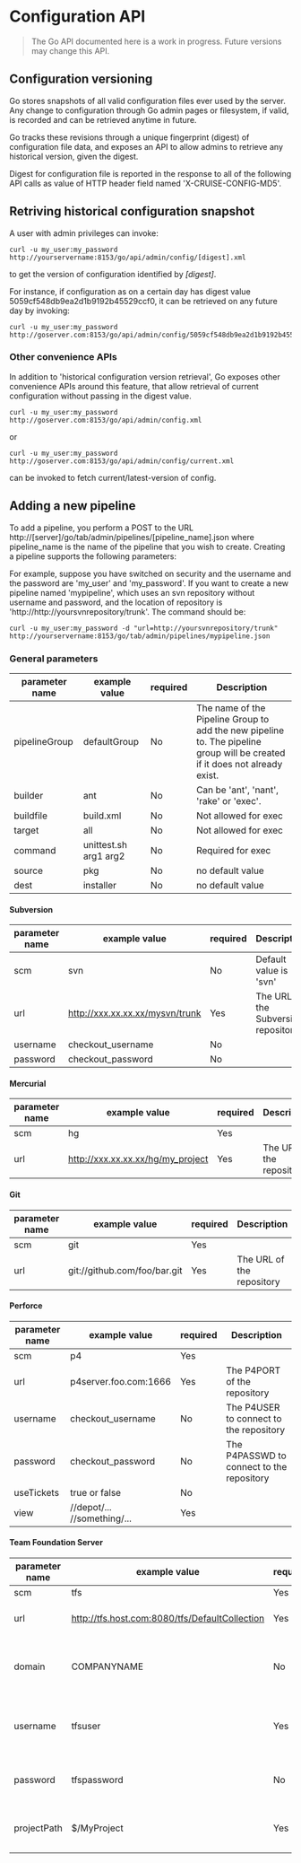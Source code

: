 # Configuration API

> The Go API documented here is a work in progress. Future versions may change this API.

## Configuration versioning

Go stores snapshots of all valid configuration files ever used by the server. Any change to configuration through Go admin pages or filesystem, if valid, is recorded and can be retrieved anytime in future.

Go tracks these revisions through a unique fingerprint (digest) of configuration file data, and exposes an API to allow admins to retrieve any historical version, given the digest.

Digest for configuration file is reported in the response to all of the following API calls as value of HTTP header field named 'X-CRUISE-CONFIG-MD5'.

## Retriving historical configuration snapshot

A user with admin privileges can invoke:

```
curl -u my_user:my_password http://yourservername:8153/go/api/admin/config/[digest].xml
```

to get the version of configuration identified by *[digest]*.

For instance, if configuration as on a certain day has digest value 5059cf548db9ea2d1b9192b45529ccf0, it can be retrieved on any future day by invoking:

```
curl -u my_user:my_password http://goserver.com:8153/go/api/admin/config/5059cf548db9ea2d1b9192b45529ccf0.xml
```

### Other convenience APIs

In addition to 'historical configuration version retrieval', Go exposes other convenience APIs around this feature, that allow retrieval of current configuration without passing in the digest value.

```
curl -u my_user:my_password http://goserver.com:8153/go/api/admin/config.xml
```

or

```
curl -u my_user:my_password http://goserver.com:8153/go/api/admin/config/current.xml
```

can be invoked to fetch current/latest-version of config.

## Adding a new pipeline

To add a pipeline, you perform a POST to the URL http://[server]/go/tab/admin/pipelines/[pipeline\_name].json where pipeline\_name is the name of the pipeline that you wish to create. Creating a pipeline supports the following parameters:

For example, suppose you have switched on security and the username and the password are 'my\_user' and 'my\_password'. If you want to create a new pipeline named 'mypipeline', which uses an svn repository without username and password, and the location of repository is 'http://http://yoursvnrepository/trunk'. The command should be:

```
curl -u my_user:my_password -d "url=http://yoursvnrepository/trunk" http://yourservername:8153/go/tab/admin/pipelines/mypipeline.json
```

### General parameters

| parameter name | example value | required | Description |
|----------------|---------------|----------|-------------|
| pipelineGroup | defaultGroup | No | The name of the Pipeline Group to add the new pipeline to. The pipeline group will be created if it does not already exist. |
| builder | ant | No | Can be 'ant', 'nant', 'rake' or 'exec'. |
| buildfile | build.xml | No | Not allowed for exec |
| target | all | No | Not allowed for exec |
| command | unittest.sh arg1 arg2 | No | Required for exec |
| source | pkg | No | no default value |
| dest | installer | No | no default value |

#### Subversion

| parameter name | example value | required | Description |
|----------------|---------------|----------|-------------|
| scm | svn | No | Default value is 'svn' |
| url | http://xxx.xx.xx.xx/mysvn/trunk | Yes | The URL of the Subversion repository |
| username | checkout_username | No | |
| password | checkout_password | No | |

#### Mercurial

| parameter name | example value | required | Description |
|----------------|---------------|----------|-------------|
| scm | hg | Yes | |
| url | http://xxx.xx.xx.xx/hg/my_project | Yes | The URL of the repository |

#### Git

| parameter name | example value | required | Description |
|----------------|---------------|----------|-------------|
| scm | git | Yes | |
| url | git://github.com/foo/bar.git | Yes | The URL of the repository |

#### Perforce

| parameter name | example value | required | Description |
|----------------|---------------|----------|-------------|
| scm | p4 | Yes | |
| url | p4server.foo.com:1666 | Yes | The P4PORT of the repository |
| username | checkout_username | No | The P4USER to connect to the repository |
| password | checkout_password | No | The P4PASSWD to connect to the repository |
| useTickets | true or false | No | |
| view | //depot/... //something/... | Yes | |

#### Team Foundation Server

| parameter name | example value | required | Description |
|----------------|---------------|----------|-------------|
| scm | tfs | Yes | |
| url | http://tfs.host.com:8080/tfs/DefaultCollection | Yes | The url of your TFS collection |
| domain | COMPANYNAME | No | Domain name that the given user belong to |
| username | tfsuser | Yes | Username used to connect to the collection |
| password | tfspassword | No | Password for the given user name |
| projectPath | \$/MyProject | Yes | Project path in the given collection |
